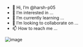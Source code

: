 - 👋 Hi, I’m @harsh-p05
- 👀 I’m interested in ...
- 🌱 I’m currently learning ...
- 💞️ I’m looking to collaborate on ...
- 📫 How to reach me ...

<!---
harsh-p05/harsh-p05 is a ✨ special ✨ repository because its `README.md` (this file) appears on your GitHub profile.
You can click the Preview link to take a look at your changes.
--->
![image](https://github.com/harsh-p05/harsh-p05/assets/134389921/3c4d2751-c13a-4e22-8429-784c6016dc43)

